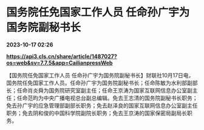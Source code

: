 # 国务院任免国家工作人员 任命孙广宇为国务院副秘书长

**2023-10-17 02:26**

**https://api3.cls.cn/share/article/1487027?os=web&sv=7.7.5&app=CailianpressWeb**

【国务院任免国家工作人员 任命孙广宇为国务院副秘书长】财联社10月17日电，国务院任免国家工作人员。任命孙广宇为国务院副秘书长；任命陈敏为水利部副部长；任命肖炎舜为国务院研究室副主任；任命王京涛为国家互联网信息办公室副主任；任命范昀为中央广播电视总台副总编辑。免去王志清的国务院副秘书长职务；免去孙广宇的应急管理部副部长职务；免去赵泽良的国家互联网信息办公室副主任职务；免去阴和俊的中国科学院副院长职务；免去王京涛的国家保密局副局长职务。